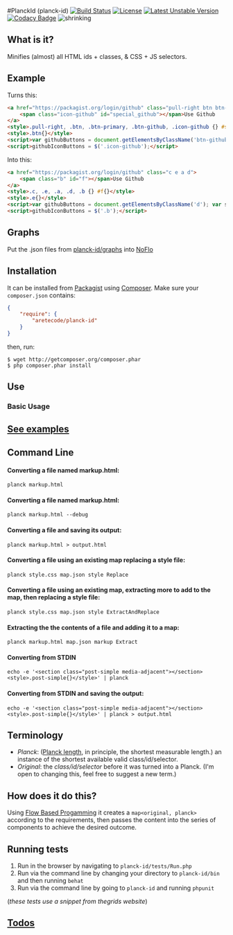 #PlanckId (planck-id)
[![Build Status](https://secure.travis-ci.org/aretecode/planck-id.svg)](https://travis-ci.org/aretecode/planck-id)
[![License](https://poser.pugx.org/aretecode/planck-id/license)](http://packagist.org/packages/aretecode/planck-id)
[![Latest Unstable Version](https://poser.pugx.org/aretecode/planck-id/v/unstable)](https://poser.pugx.org/aretecode/planck-id/v/unstable)
[![Codacy Badge](https://api.codacy.com/project/badge/6ea69f611cb84c63862b2750a5e48563)](http://www.codacy.com/app/aretecode/planck-id)
![shrinking](http://jonlieffmd.com/wp-content/uploads/2012/01/512px-Scale_one_to_thousand_volume.svg_3.png)

## What is it?
Minifies (almost) all HTML ids + classes, & CSS + JS selectors.

## Example
Turns this:
```html
<a href="https://packagist.org/login/github" class="pull-right btn btn-primary btn-github">
    <span class="icon-github" id="special_github"></span>Use Github
</a>
<style>.pull-right, .btn, .btn-primary, .btn-github, .icon-github {} #special_github{}</style>
<style>.btn{}</style>
<script>var githubButtons = document.getElementsByClassName('btn-github'); var specialGithub = document.getElementById('special_github');</script>
<script>githubIconButtons = $('.icon-github');</script>
```
Into this: 
```html
<a href="https://packagist.org/login/github" class="c e a d">
    <span class="b" id="f"></span>Use Github
</a>
<style>.c, .e, .a, .d, .b {} #f{}</style>
<style>.e{}</style>
<script>var githubButtons = document.getElementsByClassName('d'); var specialGithub = document.getElementById('f');</script>
<script>githubIconButtons = $('.b');</script>
```

## Graphs
Put the .json files from [planck-id/graphs](http://github.com/aretecode/planck-id/graphs/) into [NoFlo](http://noflojs.org)

## Installation
It can be installed from [Packagist](https://packagist.org/planck-id) using [Composer](https://getcomposer.org/). Make sure your `composer.json` contains:
```json
{
    "require": {
        "aretecode/planck-id"
    }
}
```

then, run: 
```
$ wget http://getcomposer.org/composer.phar
$ php composer.phar install
```


## Use
### Basic Usage
## [See examples](https://github.com/aretecode/planck-id/blob/master/examples)

## Command Line
#### Converting a file named markup.html:
`planck markup.html`
#### Converting a file named markup.html:
`planck markup.html --debug`
#### Converting a file and saving its output:
`planck markup.html > output.html`
#### Converting a file using an existing map replacing a style file:
`planck style.css map.json style Replace` 
#### Converting a file using an existing map, extracting more to add to the map, then replacing a style file:
`planck style.css map.json style ExtractAndReplace`
#### Extracting the the contents of a file and adding it to a map:
`planck markup.html map.json markup Extract`
#### Converting from STDIN
```echo -e '<section class="post-simple media-adjacent"></section><style>.post-simple{}</style>' | planck```
#### Converting from STDIN and saving the output:
```echo -e '<section class="post-simple media-adjacent"></section><style>.post-simple{}</style>' | planck > output.html```


## Terminology
* _Planck_: ([Planck length](https://en.wikipedia.org/wiki/Planck_length), in principle, the shortest measurable length.) an instance of the shortest available valid class/id/selector. 
* _Original_: the _class/id/selector_ before it was turned into a Planck. (I'm open to changing this, feel free to suggest a new term.)

## How does it do this?
Using [Flow Based Progamming](http://www.jpaulmorrison.com/fbp/) it creates a  `map<original, planck>` according to the requirements, then passes the content into the series of components to achieve the desired outcome. 

## Running tests
1. Run in the browser by navigating to `planck-id/tests/Run.php`
2. Run via the command line by changing your directory to `planck-id/bin` and then running `behat`
3. Run via the command line by going to `planck-id` and running `phpunit`

(_these tests use a snippet from thegrids website_)

## [Todos](https://github.com/aretecode/planck-id/blob/master/TODO.md)